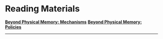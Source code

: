 # Reading Materials
[**Beyond Physical Memory: Mechanisms**](https://pages.cs.wisc.edu/~remzi/Classes/537/Spring2018/Book/vm-beyondphys.pdf)
[**Beyond Physical Memory: Policies**](https://pages.cs.wisc.edu/~remzi/Classes/537/Spring2018/Book/vm-beyondphys-policy.pdf)

----
